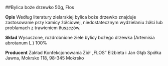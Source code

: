 ##Bylica boże drzewko 50g, Flos

**Opis** Według literatury zielarskiej bylica boże drzewko znajduje zastosowanie przy kamicy żółciowej, niedostatecznym wydzielaniu żółci lub problamach z trawieniem tłuszczów.

**Skład** Wysuszone, rozdrobnione ziele bylicy bożego drzewka (Artemisia abrotanum L.) 100%

**Producent** Zakład Konfekcjonowania Ziół „FLOS” Elżbieta i Jan Głąb Spółka Jawna, Mokrsko 118, 98-345 Mokrsko
